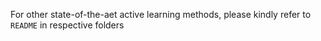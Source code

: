 For other state-of-the-aet active learning methods, please kindly refer to `README` in respective folders
